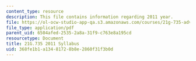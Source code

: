```yaml
---
content_type: resource
description: This file contains information regarding 2011 year.
file: https://ol-ocw-studio-app-qa.s3.amazonaws.com/courses/21g-735-advanced-topics-in-hispanic-literature-and-film-the-films-of-luis-bunuel-fall-2013/368fe1b1a13481728b8e2860f31f3b0d_MIT21G_735F13_2011Syllabus.pdf
file_type: application/pdf
parent_uid: 6504afed-2535-2a8a-31f9-c763e8a195cd
resourcetype: Document
title: 21G.735 2011 Syllabus
uid: 368fe1b1-a134-8172-8b8e-2860f31f3b0d
---
```

